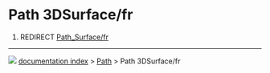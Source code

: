 # Path 3DSurface/fr
1.  REDIRECT [Path_Surface/fr](Path_Surface/fr.md)



---
![](images/Right_arrow.png) [documentation index](../README.md) > [Path](Path_Workbench.md) > Path 3DSurface/fr
